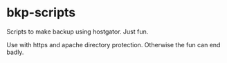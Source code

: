 bkp-scripts
===========

Scripts to make backup using hostgator. Just fun.

Use with https and apache directory protection. Otherwise the fun can end badly.
